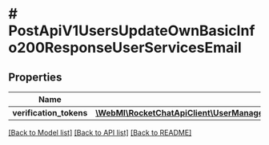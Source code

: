 # # PostApiV1UsersUpdateOwnBasicInfo200ResponseUserServicesEmail

## Properties

Name | Type | Description | Notes
------------ | ------------- | ------------- | -------------
**verification_tokens** | [**\WebMI\RocketChatApiClient\UserManagementApi\Model\PostApiV1UsersUpdateOwnBasicInfo200ResponseUserServicesEmailVerificationTokensInner[]**](PostApiV1UsersUpdateOwnBasicInfo200ResponseUserServicesEmailVerificationTokensInner.md) |  | [optional]

[[Back to Model list]](../../README.md#models) [[Back to API list]](../../README.md#endpoints) [[Back to README]](../../README.md)

